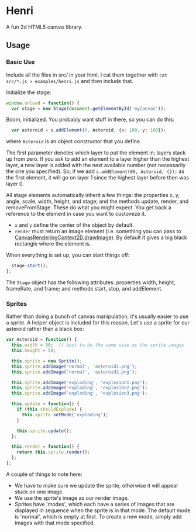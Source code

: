 Henri
=====

A fun 2d HTML5 canvas library.

Usage
-----

### Basic Use

Include all the files in src/ in your html. I cat them together with
`cat src/*.js > examples/henri.js` and then include that.

Initialize the stage:

```javascript
window.onload = function() {
  var stage = new Stage(document.getElementById('myCanvas'));

```

Boom, initialized. You probably want stuff in there, so you can do  this:

```javascript
  var asteroid = s.addElement(0, Asteroid, {x: 100, y: 100});
```

where `Asteroid` is an object constructor that you define.

The first parameter denotes which layer to put the element in; layers stack up 
from zero. If you ask
to add an element to a layer higher than the highest layer, a new layer is
added with the next available number (not necessarily the one you specified). So,
if we add `s.addElement(86, Asteroid, {});` as the first element, it will go on
layer 1 since the highest layer before then was layer 0.

All stage elements
automatically inherit a few things:  the properties x, y, angle, scale, width,
height, and stage; and the methods update, render, and removeFromStage. These do
what you might expect. You get back a reference to the element in case you want
to customize it.

- `x` and `y` define the center of the object by default.
- `render` must return an image element (i.e. something you can pass to
  [CanvasRenderingContext2D.drawImage](https://developer.mozilla.org/en-US/docs/Web/API/CanvasRenderingContext2D#drawImage%28%29)). By default it gives a big black rectangle
  where the element is.

When everything is set up, you can start things off:

```javascript
  stage.start();
};
```

The `Stage` object has the following attributes:  properties width, height,
frameRate, and frame; and methods start, stop, and addElement.

### Sprites

Rather than doing a bunch of canvas manipulation, it's usually easier to use a
sprite. A helper object is included for this reason. Let's use a sprite for our
asteroid rather than a black box:

```javascript
var Asteroid = function() {
  this.width = 50;  // best to be the same size as the sprite images
  this.height = 50;

  this.sprite = new Sprite();
  this.sprite.addImage('normal', 'asteroid1.png');
  this.sprite.addImage('normal', 'asteroid2.png');

  this.sprite.addImage('exploding', 'explosion1.png');
  this.sprite.addImage('exploding', 'explosion2.png');
  this.sprite.addImage('exploding', 'explosion3.png');

  this.update = function() {
    if (this.shouldExplode) {
      this.sprite.setMode('exploding');
    }

    this.sprite.update();
  };

  this.render = function() {
    return this.sprite.render();
  };
};
```

A couple of things to note here:

- We have to make sure we update the sprite, otherwise it will appear stuck on
  one image.
- We use the sprite's image as our render image.
- Sprites have 'modes', which each have a series of images that are displayed in
  sequence when the sprite is in that mode. The default mode is 'normal', which
  is empty at first. To create a new mode, simply add images with that mode
  specified.